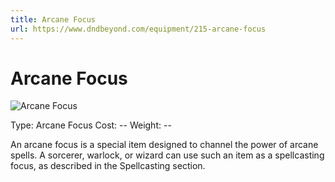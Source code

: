 ```yaml
---
title: Arcane Focus
url: https://www.dndbeyond.com/equipment/215-arcane-focus
---
```


# Arcane Focus

![Arcane Focus](arcane-focus.png)

Type: Arcane Focus
Cost: --
Weight: --

An arcane focus is a special item designed to channel the power of arcane spells. A sorcerer, warlock, or wizard can use such an item as a spellcasting focus, as described in the Spellcasting section.